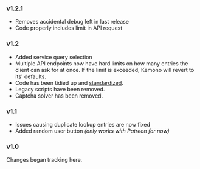 ### v1.2.1
- Removes accidental debug left in last release
- Code properly includes limit in API request

### v1.2
- Added service query selection
- Multiple API endpoints now have hard limits on how many entries the client can ask for at once. If the limit is exceeded, Kemono will revert to its' defaults.
- Code has been tidied up and [standardized](https://github.com/standard/semistandard).
- Legacy scripts have been removed.
- Captcha solver has been removed.

### v1.1
- Issues causing duplicate lookup entries are now fixed
- Added random user button *(only works with Patreon for now)*

### v1.0
Changes began tracking here.